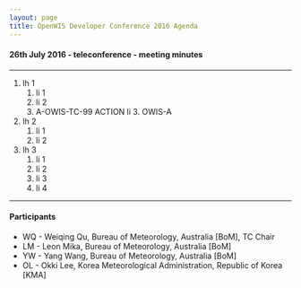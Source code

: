 ```yaml
---
layout: page
title: OpenWIS Developer Conference 2016 Agenda
---
```



#### 26th July 2016 - teleconference - meeting minutes

---

1. lh 1
	1. li 1
	2. li 2
	3. A-OWIS-TC-99 ACTION li 3. OWIS-A
2. lh 2
	1. li 1
	2. li 2
3. lh 3
	1. li 1
	2. li 2
	3. li 3
	4. li 4

---
	
#### Participants
- WQ - Weiqing Qu, Bureau of Meteorology, Australia [BoM], TC Chair
- LM - Leon Mika, Bureau of Meteorology, Australia [BoM]
- YW - Yang Wang, Bureau of Meteorology, Australia [BoM]
- OL - Okki Lee, Korea Meteorological Administration, Republic of Korea [KMA]

